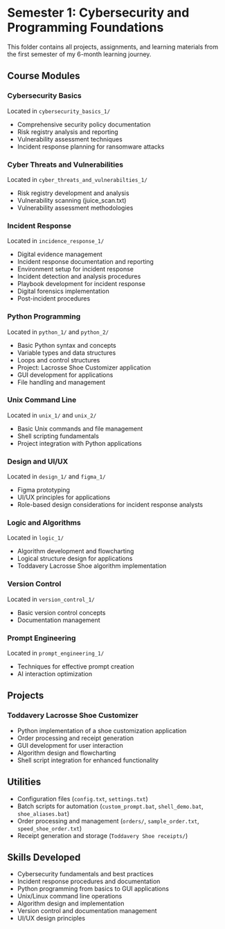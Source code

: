 # Semester 1: Cybersecurity and Programming Foundations

This folder contains all projects, assignments, and learning materials from the first semester of my 6-month learning journey.

## Course Modules

### Cybersecurity Basics
Located in `cybersecurity_basics_1/`
- Comprehensive security policy documentation
- Risk registry analysis and reporting
- Vulnerability assessment techniques
- Incident response planning for ransomware attacks

### Cyber Threats and Vulnerabilities
Located in `cyber_threats_and_vulnerabilties_1/`
- Risk registry development and analysis
- Vulnerability scanning (juice_scan.txt)
- Vulnerability assessment methodologies

### Incident Response
Located in `incidence_response_1/`
- Digital evidence management
- Incident response documentation and reporting
- Environment setup for incident response
- Incident detection and analysis procedures
- Playbook development for incident response
- Digital forensics implementation
- Post-incident procedures

### Python Programming
Located in `python_1/` and `python_2/`
- Basic Python syntax and concepts
- Variable types and data structures
- Loops and control structures
- Project: Lacrosse Shoe Customizer application
- GUI development for applications
- File handling and management

### Unix Command Line
Located in `unix_1/` and `unix_2/`
- Basic Unix commands and file management
- Shell scripting fundamentals
- Project integration with Python applications

### Design and UI/UX
Located in `design_1/` and `figma_1/`
- Figma prototyping
- UI/UX principles for applications
- Role-based design considerations for incident response analysts

### Logic and Algorithms
Located in `logic_1/`
- Algorithm development and flowcharting
- Logical structure design for applications
- Toddavery Lacrosse Shoe algorithm implementation

### Version Control
Located in `version_control_1/`
- Basic version control concepts
- Documentation management

### Prompt Engineering
Located in `prompt_engineering_1/`
- Techniques for effective prompt creation
- AI interaction optimization

## Projects

### Toddavery Lacrosse Shoe Customizer
- Python implementation of a shoe customization application
- Order processing and receipt generation
- GUI development for user interaction
- Algorithm design and flowcharting
- Shell script integration for enhanced functionality

## Utilities

- Configuration files (`config.txt`, `settings.txt`)
- Batch scripts for automation (`custom_prompt.bat`, `shell_demo.bat`, `shoe_aliases.bat`)
- Order processing and management (`orders/`, `sample_order.txt`, `speed_shoe_order.txt`)
- Receipt generation and storage (`Toddavery Shoe receipts/`)

## Skills Developed

- Cybersecurity fundamentals and best practices
- Incident response procedures and documentation
- Python programming from basics to GUI applications
- Unix/Linux command line operations
- Algorithm design and implementation
- Version control and documentation management
- UI/UX design principles